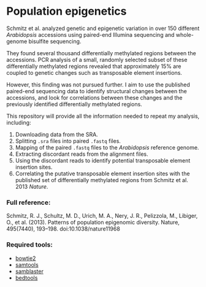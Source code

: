 Population epigenetics
======================

Schmitz et al. analyzed genetic and epigenetic variation in over 150 different *Arabidopsis* accessions using paired-end Illumina sequencing and whole-genome bisulfite sequencing.  

They found several thousand differentially methylated regions between the accessions. PCR analysis of a small, randomly selected subset of these differentially methylated regions revealed that approximately 15% are coupled to genetic changes such as transposable element insertions.

However, this finding was not pursued further. I aim to use the published paired-end sequencing data to identify structural changes between the accessions, and look for correlations between these changes and the previously identified differentially methylated regions.

This repository will provide all the information needed to repeat my analysis, including:
1. Downloading data from the SRA.
2. Splitting `.sra` files into paired `.fastq` files.
3. Mapping of the paired `.fastq` files to the *Arabidopsis* reference genome.
4. Extracting discordant reads from the alignment files.
5. Using the discordant reads to identify potential transposable element insertion sites.
6. Correlating the putative transposable element insertion sites with the published set of differentially methylated regions from Schmitz et al. 2013 *Nature*.

### Full reference:  
Schmitz, R. J., Schultz, M. D., Urich, M. A., Nery, J. R., Pelizzola, M., Libiger, O., et al. (2013). Patterns of population epigenomic diversity. Nature, 495(7440), 193–198. doi:10.1038/nature11968


### Required tools:
* [bowtie2](http://bowtie-bio.sourceforge.net/bowtie2/index.shtml)
* [samtools](http://samtools.sourceforge.net)
* [samblaster](https://github.com/GregoryFaust/samblaster)
* [bedtools](http://bedtools.readthedocs.org/en/latest/)
